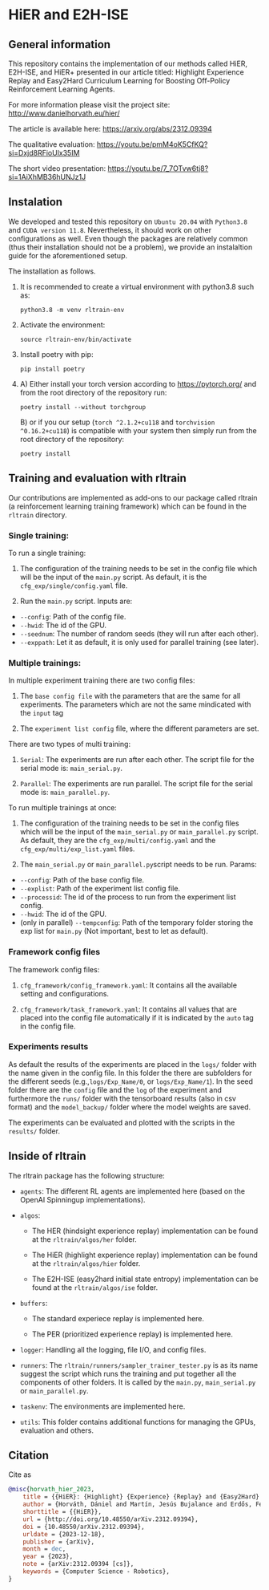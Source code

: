 # HiER and E2H-ISE

## General information

This repository contains the implementation of our methods called HiER, E2H-ISE, and HiER+ presented in our article titled: Highlight Experience Replay and Easy2Hard Curriculum Learning for Boosting Off-Policy Reinforcement Learning Agents. 

For more information please visit the project site: http://www.danielhorvath.eu/hier/

The article is available here: https://arxiv.org/abs/2312.09394

The qualitative evaluation: https://youtu.be/pmM4oK5CfKQ?si=Dxjd8RFioUlx35IM

The short video presentation: https://youtu.be/7_7OTvw6tj8?si=1AiXhMB36hUNJz1J

## Instalation

We developed and tested this repository on `Ubuntu 20.04` with `Python3.8` and `CUDA version 11.8`. Nevertheless, it should work on other configurations as well. Even though the packages are relatively common (thus their installation should not be a problem), we provide an instalaltion guide for the aforementioned setup. 

The installation as follows.

1. It is recommended to create a virtual environment with python3.8 such as:
    ```
    python3.8 -m venv rltrain-env
    ```

2. Activate the environment:
    ```
    source rltrain-env/bin/activate
    ```

3. Install poetry with pip:
    ```
    pip install poetry
    ```

4. A) Either install your torch version according to https://pytorch.org/ and from the root directory of the repository run: 
    ```
    poetry install --without torchgroup
    ```

    B) or if you our setup (`torch ^2.1.2+cu118` and `torchvision ^0.16.2+cu118`) is compatible with your system then simply run from the root directory of the repository:
    ```
    poetry install
    ```

## Training and evaluation with rltrain

Our contributions are implemented as add-ons to our package called rltrain (a reinforcement learning training framework) which can be found in the `rltrain` directory.

### Single training:

To run a single training:

1. The configuration of the training needs to be set in the config file which will be the input of the `main.py` script. As default, it is the `cfg_exp/single/config.yaml` file.

2. Run the `main.py` script. Inputs are:
* `--config`: Path of the config file.
* `--hwid`: The id of the GPU.
* `--seednum`: The number of random seeds (they will run after each other).
* `--exppath`: Let it as default, it is only used for parallel training (see later).

### Multiple trainings: 

In multiple experiment training there are two config files:

1. The `base config file` with the parameters that are the same for all experiments. The parameters which are not the same mindicated with the `input` tag

2. The `experiment list config` file, where the different parameters are set.

There are two types of multi training:

1. `Serial`: The experiments are run after each other. The script file for the serial mode is: `main_serial.py`.

2. `Parallel`: The experiments are run parallel. The script file for the serial mode is: `main_parallel.py`.

To run multiple trainings at once:

1. The configuration of the training needs to be set in the config files which will be the input of the `main_serial.py` or `main_parallel.py` script. As default, they are the `cfg_exp/multi/config.yaml` and the `cfg_exp/multi/exp_list.yaml` files.

2. The `main_serial.py` or `main_parallel.py`script needs to be run. Params:
* `--config`: Path of the base config file.
* `--explist`: Path of the experiment list config file.
* `--processid`: The id of the process to run from the experiment list config.
* `--hwid`: The id of the GPU.
* (only in parallel) `--tempconfig`: Path of the temporary folder storing the exp list for `main.py` (Not important, best to let as default).

### Framework config files

The framework config files:

1. `cfg_framework/config_framework.yaml`: It contains all the available setting and configurations.

2. `cfg_framework/task_framework.yaml`: It contains all values that are placed into the config file automatically if it is indicated by the `auto` tag in the config file.

### Experiments results

As default the results of the experiments are placed in the `logs/` folder with the name given in the config file. In this folder the there are subfolders for the different seeds (e.g.,`logs/Exp_Name/0`, or `logs/Exp_Name/1`). In the seed folder there are the `config` file and the `log` of the experiment and furthermore the `runs/` folder with the tensorboard results (also in csv format) and the `model_backup/` folder where the model weights are saved.

The experiments can be evaluated and plotted with the scripts in the `results/` folder.

## Inside of rltrain

The rltrain package has the following structure:

* `agents`: The different RL agents are implemented here (based on the OpenAI Spinningup implementations).

* `algos`:  

    * The HER (hindsight experience replay) implementation can be found at the `rltrain/algos/her` folder.

    * The HiER (highlight experience replay) implementation can be found at the `rltrain/algos/hier` folder.

    * The E2H-ISE (easy2hard initial state entropy) implementation can be found at the `rltrain/algos/ise` folder.

* `buffers`:

    * The standard experiece replay is implemented here.

    * The PER (prioritized experience replay) is implemented here.

* `logger`: Handling all the logging, file I/O, and config files.

* `runners`: The `rltrain/runners/sampler_trainer_tester.py` is as its name suggest the script which runs the training and put together all the components of other folders. It is called by the `main.py`, `main_serial.py` or `main_parallel.py`.

* `taskenv`: The environments are implemented here.

* `utils`: This folder contains additional functions for managing the GPUs, evaluation and others.


## Citation

Cite as

```bib
@misc{horvath_hier_2023,
    title = {{HiER}: {Highlight} {Experience} {Replay} and {Easy2Hard} {Curriculum} {Learning} for {Boosting} {Off}-{Policy} {Reinforcement} {Learning} {Agents}},
    author = {Horváth, Dániel and Martín, Jesús Bujalance and Erdős, Ferenc Gábor and Istenes, Zoltán and Moutarde, Fabien},
    shorttitle = {{HiER}},
    url = {http://doi.org/10.48550/arXiv.2312.09394},
    doi = {10.48550/arXiv.2312.09394},
    urldate = {2023-12-18},
    publisher = {arXiv},
    month = dec,
    year = {2023},
    note = {arXiv:2312.09394 [cs]},
    keywords = {Computer Science - Robotics},
}
```